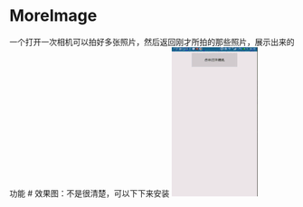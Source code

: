 # MoreImage
一个打开一次相机可以拍好多张照片，然后返回刚才所拍的那些照片，展示出来的功能
# 效果图：不是很清楚，可以下下来安装
![效果图](https://github.com/385841539/MoreImage/blob/master/app/src/main/res/mipmap-xxhdpi/lastimage0310269.gif)
